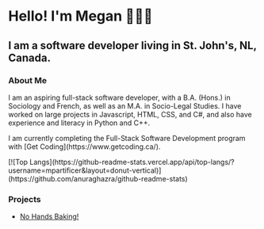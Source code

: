 # Hello! I'm Megan 👩🏻‍💻

## I am a software developer living in St. John's, NL, Canada.

### About Me

<p>I am an aspiring full-stack software developer, with a B.A. (Hons.) in Sociology and French, as well as an M.A. in Socio-Legal Studies. I have worked on large projects in Javascript, HTML, CSS, and C#, and also have experience and literacy in Python and C++.</p>

<p>I am currently completing the Full-Stack Software Development program with [Get Coding](https://www.getcoding.ca/).</p>

<p>[![Top Langs](https://github-readme-stats.vercel.app/api/top-langs/?username=mpartificer&layout=donut-vertical)](https://github.com/anuraghazra/github-readme-stats)</p>

### Projects

* [No Hands Baking!](https://mpartificer.github.io/NoHandsBaking/)


